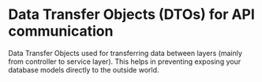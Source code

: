 # Data Transfer Objects (DTOs) for API communication

Data Transfer Objects used for transferring data between layers (mainly from controller to service layer). This helps in preventing exposing your database models directly to the outside world.
